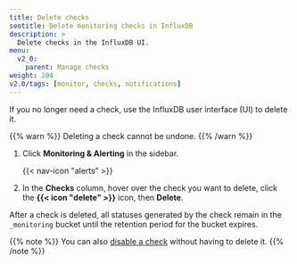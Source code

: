 ```yaml
---
title: Delete checks
seotitle: Delete monitoring checks in InfluxDB
description: >
  Delete checks in the InfluxDB UI.
menu:
  v2_0:
    parent: Manage checks
weight: 204
v2.0/tags: [monitor, checks, notifications]
---
```


If you no longer need a check, use the InfluxDB user interface (UI) to delete it.

{{% warn %}}
Deleting a check cannot be undone.
{{% /warn %}}

1.  Click **Monitoring & Alerting** in the sidebar.

    {{< nav-icon "alerts" >}}

2.  In the **Checks** column, hover over the check you want to delete, click the
    **{{< icon "delete" >}}** icon, then **Delete**.

After a check is deleted, all statuses generated by the check remain in the `_monitoring`
bucket until the retention period for the bucket expires.

{{% note %}}
You can also [disable a check](/v2.0/cloud/monitor-alert/checks/update/#enable-or-disable-a-check)
without having to delete it.
{{% /note %}}
